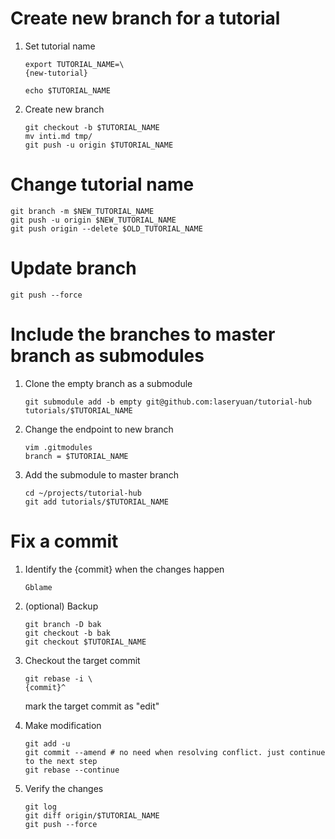 # Create new branch for a tutorial
1. Set tutorial name
    ```
    export TUTORIAL_NAME=\
    {new-tutorial}

    echo $TUTORIAL_NAME
    ```

1. Create new branch
    ```
    git checkout -b $TUTORIAL_NAME
    mv inti.md tmp/
    git push -u origin $TUTORIAL_NAME
    ```

# Change tutorial name
```
git branch -m $NEW_TUTORIAL_NAME
git push -u origin $NEW_TUTORIAL_NAME
git push origin --delete $OLD_TUTORIAL_NAME
```

# Update branch
```
git push --force
```

# Include the branches to master branch as submodules
1. Clone the empty branch as a submodule
    ```
    git submodule add -b empty git@github.com:laseryuan/tutorial-hub tutorials/$TUTORIAL_NAME
    ```

1. Change the endpoint to new branch
    ```
    vim .gitmodules
    branch = $TUTORIAL_NAME
    ```

1. Add the submodule to master branch
    ```
    cd ~/projects/tutorial-hub
    git add tutorials/$TUTORIAL_NAME
    ```

# Fix a commit
1. Identify the {commit} when the changes happen
    ```
    Gblame
    ```

1. (optional) Backup
    ```
    git branch -D bak
    git checkout -b bak
    git checkout $TUTORIAL_NAME
    ```

1. Checkout the target commit
    ```
    git rebase -i \
    {commit}^

    ```
    mark the target commit as "edit"

1. Make modification
    ```
    git add -u
    git commit --amend # no need when resolving conflict. just continue to the next step
    git rebase --continue
    ```

1. Verify the changes
    ```
    git log
    git diff origin/$TUTORIAL_NAME
    git push --force
    ```
